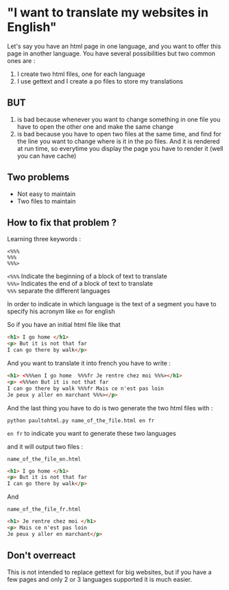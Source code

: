 # "I want to translate my websites in English"
Let's say you have an html page in one language, and you want to offer this page in another language.
You have several possibilities but two common ones are :
1) I create two html files, one for each language
2) I use gettext and I create a po files to store my translations

## BUT

1) is bad because whenever you want to change something in one file you have to open the other one and make the same change
2) is bad because you have to open two files at the same time, and find for the line you want to change where is it in the po files. And it is rendered at run time, so everytime you display the page you have to render it (well you can have cache)

## Two problems
* Not easy to maintain
* Two files to maintain

## How to fix that problem ?

 
Learning three keywords :
``` 
<%%% 
%%% 
%%%>
```

`<%%%` Indicate the beginning of a block of text to translate<br>
`%%%>` Indicates the end of a block of text to translate<br>
`%%%` separate the different languages<br>

In order to indicate in which language is the text of a segment you have to specify his acronym like `en` for english

So if you have an initial html file like that
```html
<h1> I go home </h1>
<p> But it is not that far
I can go there by walk</p>
```

And you want to translate it into french you have to write :
```html
<h1> <%%%en I go home  %%%fr Je rentre chez moi %%%></h1>
<p> <%%%en But it is not that far
I can go there by walk %%%fr Mais ce n'est pas loin
Je peux y aller en marchant %%%></p>
```


And the last thing you have to do is two generate the two html files with :
```
python paultohtml.py name_of_the_file.html en fr
```

```en fr``` to indicate you want to generate these two languages

and it will output two files :
```
name_of_the_file_en.html
```
```html
<h1> I go home </h1>
<p> But it is not that far
I can go there by walk</p>
```
And
```
name_of_the_file_fr.html
```
```html
<h1> Je rentre chez moi </h1>
<p> Mais ce n'est pas loin
Je peux y aller en marchant</p>
```

## Don't overreact
This is not intended to replace gettext for big websites, but if you have a few pages and only 2 or 3 languages supported it  is much easier.
